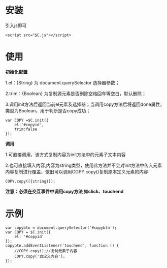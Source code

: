 
# 安装 #

引入js即可

`
    <script src="$C.js"></script>
`

# 使用 #

**初始化配置**

1.el：{String} 为 document.querySelector 选择器参数；

2.trim：{Boolean} 为复制源元素是否删除空格回车等空白，默认删除；

3.调用init方法后返回当前el元素及选择器；当调用copy方法后将返回done属性，类型为Boolean，用于判断是否copy成功；


    var COPY =$C.init({
    	el:'#copyid',
    	trim:false
    });


**调用**

1.可直接调用，该方式复制内容为init方法中的元素子文本内容

2.也可直接填入内容,内容为string类型，使用此方法并不会对init方法中传入元素内容复制进行覆盖，依旧可以调用COPY.copy()复制原本定义元素的内容

    COPY.copy([{string}]);
    
**注意：必须在交互事件中调用copy方法 如click、touchend**

# 示例 #

	var copybtn = document.querySelector('#copybtn');
	var COPY = $C.init({
		el: '#copyid'
	});
	copybtn.addEventListener('touchend', function () {
		//COPY.copy();//复制元素子内容
		COPY.copy('自定义内容');
	});

